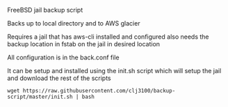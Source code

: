 FreeBSD jail backup script

Backs up to local directory and to AWS glacier

Requires a jail that has aws-cli installed and configured
also needs the backup location in fstab on the jail in desired location

All configuration is in the back.conf file

It can be setup and installed using the init.sh script which will setup the jail and download the rest of the scripts

`wget https://raw.githubusercontent.com/clj3100/backup-script/master/init.sh | bash`
